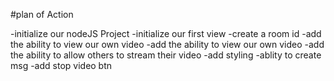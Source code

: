 #plan of Action

-initialize our nodeJS Project
-initialize our first view
-create a room id
-add the ability to view our own video
-add the ability to view our own video
-add the ability to allow others to stream their video
-add styling
-ablity to create msg
-add stop video btn